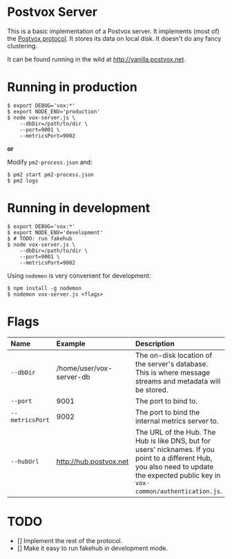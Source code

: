 Postvox Server
=================

This is a basic implementation of a Postvox server.  It implements (most of) the
[Postvox protocol](../Protocol.md).  It stores its data on local disk.  It
doesn't do any fancy clustering.

It can be found running in the wild at http://vanilla.postvox.net.


Running in production
========================

    $ export DEBUG='vox:*'
    $ export NODE_ENV='production'
    $ node vox-server.js \
        --dbDir=/path/to/dir \
        --port=9001 \
        --metricsPort=9002

**or**

Modify `pm2-process.json` and:

    $ pm2 start pm2-process.json
    $ pm2 logs



Running in development
=========================

    $ export DEBUG='vox:*'
    $ export NODE_ENV='development'
    $ # TODO: run fakehub
    $ node vox-server.js \
        --dbDir=/path/to/dir \
        --port=9001 \
        --metricsPort=9002

Using `nodemon` is very convenient for development:

    $ npm install -g nodemon
    $ nodemon vox-server.js <flags>


Flags
========

Name | Example | Description
:----|:--------|:-----------
`--dbDir` | /home/user/vox-server-db | The on-disk location of the server's database.  This is where message streams and metadata will be stored.
`--port` | 9001 | The port to bind to.
`--metricsPort` | 9002 | The port to bind the internal metrics server to.
`--hubUrl` | http://hub.postvox.net | The URL of the Hub.  The Hub is like DNS, but for users' nicknames.  If you point to a different Hub, you also need to update the expected public key in `vox-common/authentication.js`.


TODO
=======

- [] Implement the rest of the protocol.
- [] Make it easy to run fakehub in development mode.
